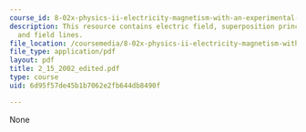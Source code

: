 ```yaml
---
course_id: 8-02x-physics-ii-electricity-magnetism-with-an-experimental-focus-spring-2005
description: This resource contains electric field, superposition principle and fields
  and field lines.
file_location: /coursemedia/8-02x-physics-ii-electricity-magnetism-with-an-experimental-focus-spring-2005/6d95f57de45b1b7062e2fb644db8490f_2_15_2002_edited.pdf
file_type: application/pdf
layout: pdf
title: 2_15_2002_edited.pdf
type: course
uid: 6d95f57de45b1b7062e2fb644db8490f

---
```

None